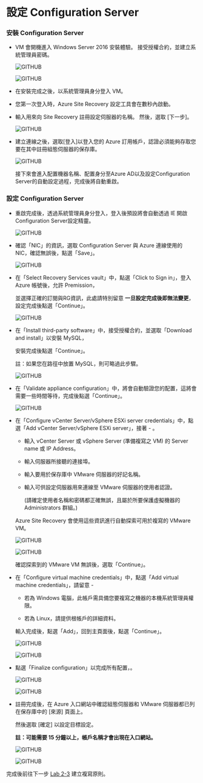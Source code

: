 # 設定 Configuration Server

### 安裝 Configuration Server

- VM 會開機進入 Windows Server 2016 安裝體驗。 接受授權合約，並建立系統管理員密碼。<br>
  
  ![GITHUB](https://github.com/MarkChang-Core/ASR-VMWare/blob/main/Image/image7.jpg)<br>
  
  ![GITHUB](https://github.com/MarkChang-Core/ASR-VMWare/blob/main/Image/image8.jpg)<br>
  
- 在安裝完成之後，以系統管理員身分登入 VM。<br>

- 您第一次登入時，Azure Site Recovery 設定工具會在數秒內啟動。<br>

- 輸入用來向 Site Recovery 註冊設定伺服器的名稱。 然後，選取 [下一步]。<br>

  ![GITHUB](https://github.com/MarkChang-Core/ASR-VMWare/blob/main/Image/image9.jpg)<br>

- 建立連線之後，選取[登入]以登入您的 Azure 訂用帳戶，認證必須能夠存取您要在其中註冊組態伺服器的保存庫。<br>

  ![GITHUB](https://github.com/MarkChang-Core/ASR-VMWare/blob/main/Image/image10.jpg)<br>
  
  接下來會進入配置機器名稱、配置身分至Azure AD以及設定Configuration Server的自動設定過程，完成後將自動重啟。<br>

### 設定 Configuration Server

- 重啟完成後，透過系統管理員身分登入，登入後預設將會自動透過 IE 開啟 Configuration Server設定精靈。<br>

  ![GITHUB](https://github.com/MarkChang-Core/ASR-VMWare/blob/main/Image/image11.jpg)<br>

- 確認「NIC」的資訊，選取 Configuration Server 與 Azure 連線使用的 NIC，確認無誤後，點選「Save」。<br>
   
  ![GITHUB](https://github.com/MarkChang-Core/ASR-VMWare/blob/main/Image/image12.jpg)<br>
  
- 在「Select Recovery Services vault」中，點選「Click to Sign in」，登入 Azure 帳號後，允許 Premission，<br>

  並選擇正確的訂閱與RG資訊，此處請特別留意 **一旦設定完成後即無法變更**，設定完成後點選「Continue」。<br>

  ![GITHUB](https://github.com/MarkChang-Core/ASR-VMWare/blob/main/Image/image13.jpg)<br>
 
- 在「Install third-party software」中，接受授權合約，並選取「Download and install」以安裝 MySQL，<br>

  安裝完成後點選「Continue」。<br>

  註：如果您在路徑中放置 MySQL，則可略過此步驟。<br>

  ![GITHUB](https://github.com/MarkChang-Core/ASR-VMWare/blob/main/Image/image14.jpg)<br>

- 在「Validate appliance configuration」中，將會自動驗證您的配置，這將會需要一些時間等待，完成後點選「Continue」。<br>

  ![GITHUB](https://github.com/MarkChang-Core/ASR-VMWare/blob/main/Image/image14.jpg)<br>

- 在「Configure vCenter Server/vSphere ESXi server credentials」中，點選「Add vCenter Server/vSphere ESXi server」，接著 - 。<br>

  - 輸入 vCenter Server 或 vSphere Server (準備複寫之 VM) 的 Server name 或 IP Address。<br>

  - 輸入伺服器所接聽的連接埠。<br>
  
  - 輸入要用於保存庫中 VMware 伺服器的好記名稱。<br>

  - 輸入可供設定伺服器用來連線至 VMware 伺服器的使用者認證。<br>
    
    (請確定使用者名稱和密碼都正確無誤，且屬於所要保護虛擬機器的 Administrators 群組。) <br>

  Azure Site Recovery 會使用這些資訊進行自動探索可用於複寫的 VMware VM。<br>
  
  ![GITHUB](https://github.com/MarkChang-Core/ASR-VMWare/blob/main/Image/image15.jpg)<br>
  
  ![GITHUB](https://github.com/MarkChang-Core/ASR-VMWare/blob/main/Image/image16.jpg)<br>
  
  確認探索到的 VMware VM 無誤後，選取「Continue」。<br>

- 在「Configure virtual machine credentials」中，點選「Add virtual machine credentials」，請留意 -<br>
  
  - 若為 Windows 電腦，此帳戶需具備您要複寫之機器的本機系統管理員權限。<br>

  - 若為 Linux，請提供根帳戶的詳細資料。<br>
  
  輸入完成後，點選「Add」，回到主頁面後，點選「Continue」。<br>
  
  ![GITHUB](https://github.com/MarkChang-Core/ASR-VMWare/blob/main/Image/image17.jpg)<br>

  ![GITHUB](https://github.com/MarkChang-Core/ASR-VMWare/blob/main/Image/image18.jpg)<br>

- 點選「Finalize configuration」以完成所有配置，。<br>
  
  ![GITHUB](https://github.com/MarkChang-Core/ASR-VMWare/blob/main/Image/image19.jpg)<br>
  
  ![GITHUB](https://github.com/MarkChang-Core/ASR-VMWare/blob/main/Image/image20.jpg)<br>
  
- 註冊完成後，在 Azure 入口網站中確認組態伺服器和 VMware 伺服器都已列在保存庫中的 [來源] 頁面上。<br>
  
  然後選取 [確定] 以設定目標設定。<br>
  
   **註：可能需要 15 分鐘以上，帳戶名稱才會出現在入口網站。**
  
  ![GITHUB](https://github.com/MarkChang-Core/ASR-VMWare/blob/main/Image/image21.jpg)<br>
  
  ![GITHUB](https://github.com/MarkChang-Core/ASR-VMWare/blob/main/Image/image22.jpg)<br>
  
完成後前往下一步 [Lab 2-3](https://github.com/MarkChang-Core/ASR-VMWare/blob/main/Lab2-3.md) 建立複寫原則。
